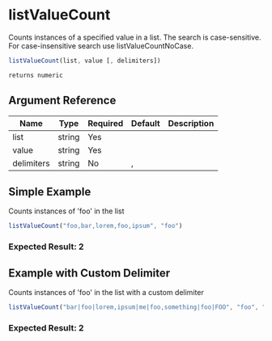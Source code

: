 # listValueCount

Counts instances of a specified value in a list.
The search is case-sensitive. For case-insensitive search use listValueCountNoCase.

```javascript
listValueCount(list, value [, delimiters])
```

```javascript
returns numeric
```

## Argument Reference

| Name | Type | Required | Default | Description |
| --- | --- | --- | --- | --- |
| list | string | Yes |  |  |
| value | string | Yes |  |  |
| delimiters | string | No | , |  |

## Simple Example

Counts instances of 'foo' in the list

```javascript
listValueCount("foo,bar,lorem,foo,ipsum", "foo")
```

### Expected Result: 2

## Example with Custom Delimiter

Counts instances of 'foo' in the list with a custom delimiter

```javascript
listValueCount("bar|foo|lorem,ipsum|me|foo,something|foo|FOO", "foo", "|")
```

### Expected Result: 2
